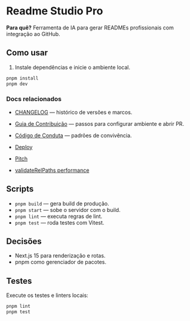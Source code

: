 # Readme Studio Pro

**Para quê?**
Ferramenta de IA para gerar READMEs profissionais com integração ao GitHub.

## Como usar

1. Instale dependências e inicie o ambiente local.

```bash
pnpm install
pnpm dev
```

### Docs relacionados

- [CHANGELOG](CHANGELOG.md) — histórico de versões e marcos.
- [Guia de Contribuição](CONTRIBUTING.md) — passos para configurar ambiente e abrir PR.
- [Código de Conduta](CODE_OF_CONDUCT.md) — padrões de convivência.

- [Deploy](docs/deploy.md)
- [Pitch](docs/pitch.md)
- [validateRelPaths performance](docs/validateRelPaths-performance.md)

## Scripts

- `pnpm build` — gera build de produção.
- `pnpm start` — sobe o servidor com o build.
- `pnpm lint` — executa regras de lint.
- `pnpm test` — roda testes com Vitest.

## Decisões

- Next.js 15 para renderização e rotas.
- pnpm como gerenciador de pacotes.

## Testes

Execute os testes e linters locais:

```bash
pnpm lint
pnpm test
```
